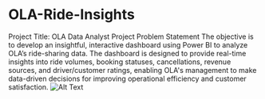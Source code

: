 # OLA-Ride-Insights
Project Title: OLA Data Analyst Project
Problem Statement
The objective is to develop an insightful, interactive dashboard using Power BI to analyze OLA’s ride-sharing data. The dashboard is designed to provide real-time insights into ride volumes, booking statuses, cancellations, revenue sources, and driver/customer ratings, enabling OLA's management to make data-driven decisions for improving operational efficiency and customer satisfaction.
![Alt Text]([relative/path/to/image.png](https://github.com/rahul-nagaura/OLA-Ride-Insights/blob/main/Images/Cancellation.png))
